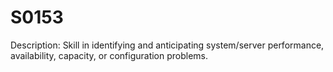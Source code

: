 # S0153
Description: Skill in identifying and anticipating system/server performance, availability, capacity, or configuration problems.
